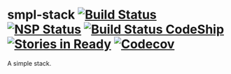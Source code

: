 # smpl-stack [![Build Status](https://travis-ci.org/rasmusnord/smpl-stack.svg?branch=master)](https://travis-ci.org/rasmusnord/smpl-stack) [![NSP Status](https://nodesecurity.io/orgs/rasmus-nord/projects/ba454ab0-f6ff-41a0-812b-a63a583f11ed/badge)](https://nodesecurity.io/orgs/rasmus-nord/projects/ba454ab0-f6ff-41a0-812b-a63a583f11ed) [![Build Status CodeShip](https://app.codeship.com/projects/77514e80-70f5-0134-21ce-32005fa5ab91/status?branch=develop)](https://app.codeship.com/projects/77514e80-70f5-0134-21ce-32005fa5ab91/status?branch=develop) [![Stories in Ready](https://badge.waffle.io/rasmusnord/smpl-stack.svg?label=ready&title=Ready)](http://waffle.io/rasmusnord/smpl-stack) [![Codecov](https://img.shields.io/codecov/c/github/rasmusnord/smpl-stack.svg?maxAge=2592000)]()
A simple stack.
